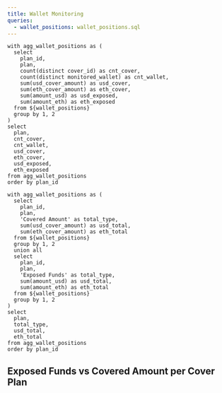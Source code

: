 ```yaml
---
title: Wallet Monitoring
queries:
  - wallet_positions: wallet_positions.sql
---
```


```plan_list
with agg_wallet_positions as (
  select
    plan_id,
    plan,
    count(distinct cover_id) as cnt_cover,
    count(distinct monitored_wallet) as cnt_wallet,
    sum(usd_cover_amount) as usd_cover,
    sum(eth_cover_amount) as eth_cover,
    sum(amount_usd) as usd_exposed,
    sum(amount_eth) as eth_exposed
  from ${wallet_positions}
  group by 1, 2
)
select
  plan,
  cnt_cover,
  cnt_wallet,
  usd_cover,
  eth_cover,
  usd_exposed,
  eth_exposed
from agg_wallet_positions
order by plan_id
```

```plan_stack
with agg_wallet_positions as (
  select
    plan_id,
    plan,
    'Covered Amount' as total_type,
    sum(usd_cover_amount) as usd_total,
    sum(eth_cover_amount) as eth_total
  from ${wallet_positions}
  group by 1, 2
  union all
  select
    plan_id,
    plan,
    'Exposed Funds' as total_type,
    sum(amount_usd) as usd_total,
    sum(amount_eth) as eth_total
  from ${wallet_positions}
  group by 1, 2
)
select
  plan,
  total_type,
  usd_total,
  eth_total
from agg_wallet_positions
order by plan_id
```

## Exposed Funds vs Covered Amount per Cover Plan

<Tabs>
  <Tab label='USD'>
    <BarChart 
      data={plan_stack}
      title='Totals'
      x=plan
      y=usd_total
      series=total_type
      swapXY=true
    />
    <BarChart 
      data={plan_stack}
      title='% Share'
      x=plan
      y=usd_total
      series=total_type
      type=stacked100
      labels=true
      swapXY=true
    />
  </Tab>
  <Tab label='ETH'>
    <BarChart 
      data={plan_stack}
      title='Totals'
      x=plan
      y=eth_total
      series=total_type
      swapXY=true
    />
    <BarChart 
      data={plan_stack}
      title="% Share"
      x=plan
      y=eth_total
      series=total_type
      type=stacked100
      labels=true
      swapXY=true
    />
  </Tab>
</Tabs>
